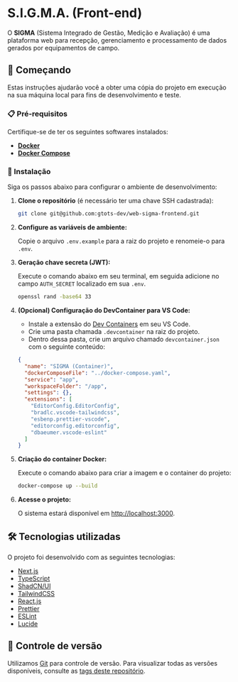 # S.I.G.M.A. (Front-end)

O **SIGMA** (Sistema Integrado de Gestão, Medição e Avaliação) é uma plataforma web para recepção, gerenciamento e processamento de dados gerados por equipamentos de campo.

## 🚀 Começando

Estas instruções ajudarão você a obter uma cópia do projeto em execução na sua máquina local para fins de desenvolvimento e teste.

### 📋 Pré-requisitos

Certifique-se de ter os seguintes softwares instalados:

- **[Docker](https://www.docker.com/)**
- **[Docker Compose](https://docs.docker.com/compose/install/)**

### 🔧 Instalação

Siga os passos abaixo para configurar o ambiente de desenvolvimento:

1. **Clone o repositório** (é necessário ter uma chave SSH cadastrada):

   ```bash
   git clone git@github.com:gtots-dev/web-sigma-frontend.git
   ```

2. **Configure as variáveis de ambiente:**

   Copie o arquivo `.env.example` para a raiz do projeto e renomeie-o para `.env`.

3. **Geração chave secreta (JWT):**

   Execute o comando abaixo em seu terminal, em seguida adicione no campo `AUTH_SECRET` localizado em sua `.env`.

   ```bash
   openssl rand -base64 33
   ```

4. **(Opcional) Configuração do DevContainer para VS Code:**

   - Instale a extensão do [Dev Containers](https://marketplace.visualstudio.com/items?itemName=ms-vscode-remote.remote-containers) em seu VS Code.
   - Crie uma pasta chamada `.devcontainer` na raiz do projeto.
   - Dentro dessa pasta, crie um arquivo chamado `devcontainer.json` com o seguinte conteúdo:

   ```json
   {
     "name": "SIGMA (Container)",
     "dockerComposeFile": "../docker-compose.yaml",
     "service": "app",
     "workspaceFolder": "/app",
     "settings": {},
     "extensions": [
       "EditorConfig.EditorConfig",
       "bradlc.vscode-tailwindcss",
       "esbenp.prettier-vscode",
       "editorconfig.editorconfig",
       "dbaeumer.vscode-eslint"
     ]
   }
   ```

5. **Criação do container Docker:**

   Execute o comando abaixo para criar a imagem e o container do projeto:

   ```bash
   docker-compose up --build
   ```

6. **Acesse o projeto:**

   O sistema estará disponível em [http://localhost:3000](http://localhost:3000).

## 🛠️ Tecnologias utilizadas

O projeto foi desenvolvido com as seguintes tecnologias:

- [Next.js](https://nextjs.org/)
- [TypeScript](https://www.typescriptlang.org/)
- [ShadCN/UI](https://ui.shadcn.com/)
- [TailwindCSS](https://tailwindcss.com/)
- [React.js](https://react.dev/)
- [Prettier](https://prettier.io/)
- [ESLint](https://eslint.org/)
- [Lucide](https://lucide.dev/)

## 📌 Controle de versão

Utilizamos [Git](https://git-scm.com/) para controle de versão. Para visualizar todas as versões disponíveis, consulte as [tags deste repositório](https://github.com/suas/tags/do/projeto).
